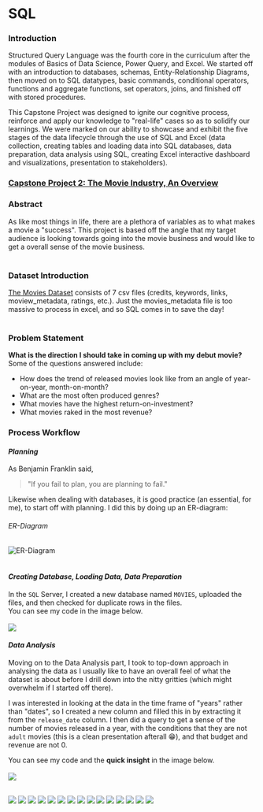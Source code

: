 # SQL

### Introduction
Structured Query Language was the fourth core in the curriculum after the modules of Basics of Data Science, Power Query, and Excel. We started off with an introduction to databases, schemas, Entity-Relationship Diagrams, then moved on to SQL datatypes, basic commands, conditional operators, functions and aggregate functions, set operators, joins, and  finished off with stored procedures.

This Capstone Project was designed to ignite our cognitive process, reinforce and apply our knowledge to "real-life" cases so as to solidify our learnings. We were marked on our ability to showcase and exhibit the five stages of the data lifecycle through the use of SQL and Excel (data collection, creating tables and loading data into SQL databases, data preparation, data analysis using SQL, creating Excel interactive dashboard and visualizations, presentation to stakeholders).

### [Capstone Project 2: The Movie Industry, An Overview](https://github.com/TheWorldAtMyFingerTips/My_Projects/blob/main/SQL/Movies.sql)

### Abstract
As like most things in life, there are a plethora of variables as to what makes a movie a "success". This project is based off the angle that my target audience is looking towards going into the movie business and would like to get a overall sense of the movie business.</br></br>

### Dataset Introduction
[The Movies Dataset](https://www.kaggle.com/rounakbanik/the-movies-dataset) consists of 7 csv files (credits, keywords, links, moview_metadata, ratings, etc.). Just the movies_metadata file is too massive to process in excel, and so SQL comes in to save the day!</br></br>

### Problem Statement
**What is the direction I should take in coming up with my debut movie?** Some of the questions answered include:
* How does the trend of released movies look like from an angle of year-on-year, month-on-month?
* What are the most often produced genres?
* What movies have the highest return-on-investment?
* What movies raked in the most revenue?

### Process Workflow
#### *Planning*
As Benjamin Franklin said,
> "If you fail to plan, you are planning to fail."

Likewise when dealing with databases, it is good practice (an essential, for me), to start off with planning.
I did this by doing up an ER-diagram:

###### ER-Diagram
![ER-Diagram](https://github.com/TheWorldAtMyFingerTips/My_Projects/blob/main/SQL/images/ER-Diagram.JPG)</br></br>

#### *Creating Database, Loading Data, Data Preparation*
In the `SQL` Server, I created a new database named `MOVIES`, uploaded the files, and then checked for duplicate rows in the files. </br>
You can see my code in the image below.</br></br>
![](https://github.com/TheWorldAtMyFingerTips/My_Projects/blob/main/SQL/images/2.%20Process%20-%20Creating%20Database%2C%20Loading%20Data%2C%20Data%20Preparation.png)</br>

#### *Data Analysis*
Moving on to the Data Analysis part, I took to top-down approach in analysing the data as I usually like to have an overall feel of what the dataset is about before I drill down into the nitty gritties (which might overwhelm if I started off there).

I was interested in looking at the data in the time frame of "years" rather than "dates", so I created a new column and filled this in by extracting it from the `release_date` column. I then did a query to get a sense of the number of movies released in a year, with the conditions that they are not `adult` movies (this is a clean presentation afterall :grin:), and that budget and revenue are not 0.

You can see my code and the **quick insight** in the image below.</br></br>
![](https://github.com/TheWorldAtMyFingerTips/My_Projects/blob/main/SQL/images/3.%20Data_Analysis_1.png)</br></br>


![](https://github.com/TheWorldAtMyFingerTips/My_Projects/blob/main/SQL/images/4.%20Data%20Analysis_2.png)
![](https://github.com/TheWorldAtMyFingerTips/My_Projects/blob/main/SQL/images/5.%20Data%20Analysis_3.png)
![](https://github.com/TheWorldAtMyFingerTips/My_Projects/blob/main/SQL/images/6.%20Data%20Analysis_4.png)
![](https://github.com/TheWorldAtMyFingerTips/My_Projects/blob/main/SQL/images/7.%20Data%20Analysis_5.png)
![](https://github.com/TheWorldAtMyFingerTips/My_Projects/blob/main/SQL/images/8.%20Data_Manipulation_1.png)
![](https://github.com/TheWorldAtMyFingerTips/My_Projects/blob/main/SQL/images/9.%20Data_Manipulation_2.png)
![](https://github.com/TheWorldAtMyFingerTips/My_Projects/blob/main/SQL/images/10.%20Data_Manipulation_3.png)
![](https://github.com/TheWorldAtMyFingerTips/My_Projects/blob/main/SQL/images/11.%20Process%20-%20Import%20data%20into%20Excel.png)
![](https://github.com/TheWorldAtMyFingerTips/My_Projects/blob/main/SQL/images/12.%20Dashboard_Takeaways_1.png)
![](https://github.com/TheWorldAtMyFingerTips/My_Projects/blob/main/SQL/images/13.%20Dashboard_Takeaways_2.png)
![](https://github.com/TheWorldAtMyFingerTips/My_Projects/blob/main/SQL/images/14.%20Dashboard_Takeaways_3.png)
![](https://github.com/TheWorldAtMyFingerTips/My_Projects/blob/main/SQL/images/15.%20Dashboard_Takeaways_4.png)
![](https://github.com/TheWorldAtMyFingerTips/My_Projects/blob/main/SQL/images/16.%20Dashboard_Takeaways_5.png)
![](https://github.com/TheWorldAtMyFingerTips/My_Projects/blob/main/SQL/images/17.%20Dashboard_Takeaways_6.png)
![](https://github.com/TheWorldAtMyFingerTips/My_Projects/blob/main/SQL/images/18.%20Dashboard_Takeaways_7.png)


